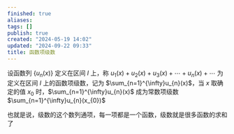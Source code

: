 ```yaml
---
finished: true
aliases: 
tags: []
publish: true
created: "2024-05-19 14:02"
updated: "2024-09-22 09:33"
title: 函数项级数
---
```

设函数列 $\left\{u_n(x)\right\}$ 定义在区间 $I$ 上，称 $u_1(x)+u_2(x)+u_3(x)+\cdots+u_n(x)+\cdots$ 为定义在区间 $I$ 上的函数项级数，记为 $\sum_{n=1}^{\infty}u_{n}(x)$，当 $x$ 取确定的值 $x_{0}$ 时，$\sum_{n=1}^{\infty}u_{n}(x)$ 成为常数项级数 $\sum_{n=1}^{\infty}u_{n}(x_{0})$ 

也就是说，级数的这个数列通项，每一项都是一个函数，级数就是很多函数的求和了 
